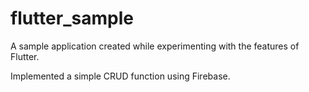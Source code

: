 # flutter_sample
A sample application created while experimenting with the features of Flutter.

Implemented a simple CRUD function using Firebase.


